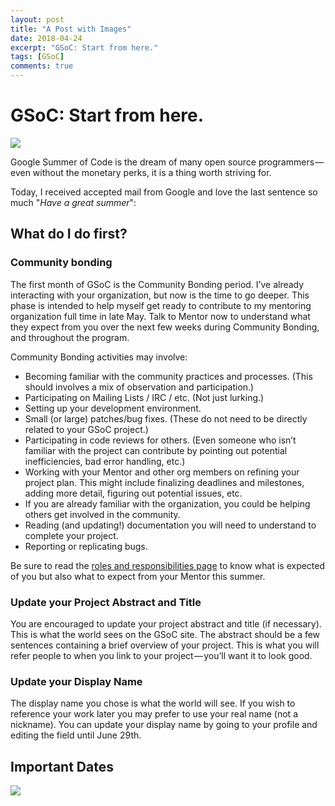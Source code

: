```yaml
---
layout: post
title: "A Post with Images"
date: 2018-04-24
excerpt: "GSoC: Start from here."
tags: [GSoC]
comments: true
---
```


# GSoC: Start from here.

![](https://cdn-images-1.medium.com/max/1600/1*WXQnCZMlAZqJtxXOaklzXg.png)

Google Summer of Code is the dream of many open source programmers — even without the monetary perks, it is a thing worth striving for.

Today, I received accepted mail from Google and love the last sentence so much "*Have a great summer*":

## What do I do first?

### Community bonding
The first month of GSoC is the Community Bonding period. I’ve already interacting with your organization, but now is the time to go deeper. This phase is intended to help myself get ready to contribute to my mentoring organization full time in late May. Talk to Mentor now to understand what they expect from you over the next few weeks during Community Bonding, and throughout the program.

Community Bonding activities may involve:

- Becoming familiar with the community practices and processes. (This should involves a mix of observation and participation.)
- Participating on Mailing Lists / IRC / etc. (Not just lurking.)
- Setting up your development environment.
- Small (or large) patches/bug fixes. (These do not need to be directly related to your GSoC project.)
- Participating in code reviews for others. (Even someone who isn’t familiar with the project can contribute by pointing out potential inefficiencies, bad error handling, etc.)
- Working with your Mentor and other org members on refining your project plan. This might include finalizing deadlines and milestones, adding more detail, figuring out potential issues, etc.
- If you are already familiar with the organization, you could be helping others get involved in the community.
- Reading (and updating!) documentation you will need to understand to complete your project.
- Reporting or replicating bugs.

Be sure to read the [roles and responsibilities page](https://developers.google.com/open-source/gsoc/help/responsibilities) to know what is expected of you but also what to expect from your Mentor this summer.

### Update your Project Abstract and Title
You are encouraged to update your project abstract and title (if necessary). This is what the world sees on the GSoC site. The abstract should be a few sentences containing a brief overview of your project. This is what you will refer people to when you link to your project — you’ll want it to look good.

### Update your Display Name
The display name you chose is what the world will see. If you wish to reference your work later you may prefer to use your real name (not a nickname). You can update your display name by going to your profile and editing the field until June 29th.

## Important Dates
![](https://cdn-images-1.medium.com/max/1600/1*Ayc2nKdjv3vZy-DVsozM1A.png)
